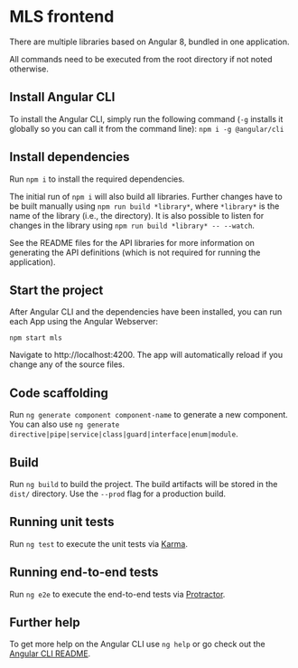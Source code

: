 # MLS frontend

There are multiple libraries based on Angular 8, bundled in one application.

All commands need to be executed from the root directory if not noted otherwise.

## Install Angular CLI

To install the Angular CLI, simply run the following command (`-g` installs it globally so you can call it from the command line):
`npm i -g @angular/cli`

## Install dependencies

Run `npm i` to install the required dependencies.

The initial run of `npm i` will also build all libraries.
Further changes have to be built manually using `npm run build *library*`, where `*library*` is the name of the library (i.e., the directory).
It is also possible to listen for changes in the library using `npm run build *library* -- --watch`.

See the README files for the API libraries for more information on generating the API definitions (which is not required for running the application).

## Start the project

After Angular CLI and the dependencies have been installed, you can run each App using the Angular Webserver:

```
npm start mls
```

Navigate to http://localhost:4200.
The app will automatically reload if you change any of the source files.

## Code scaffolding

Run `ng generate component component-name` to generate a new component. You can also use `ng generate directive|pipe|service|class|guard|interface|enum|module`.

## Build

Run `ng build` to build the project. The build artifacts will be stored in the `dist/` directory. Use the `--prod` flag for a production build.

## Running unit tests

Run `ng test` to execute the unit tests via [Karma](https://karma-runner.github.io).

## Running end-to-end tests

Run `ng e2e` to execute the end-to-end tests via [Protractor](http://www.protractortest.org/).

## Further help

To get more help on the Angular CLI use `ng help` or go check out the [Angular CLI README](https://github.com/angular/angular-cli/blob/master/README.md).
